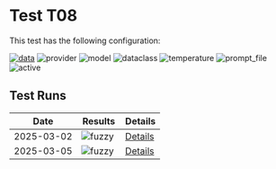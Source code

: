 # Test T08

This test has the following configuration:

<a href="/benchmarks/bibliographic_data"><img src="https://img.shields.io/badge/data-bibliographic_data-lightgrey" alt="data"></a>&nbsp;<img src="https://img.shields.io/badge/provider-genai-green" alt="provider">&nbsp;<img src="https://img.shields.io/badge/model-gemini--2.0--flash-blue" alt="model">&nbsp;<img src="https://img.shields.io/badge/dataclass-Document-purple" alt="dataclass">&nbsp;<img src="https://img.shields.io/badge/temperature-0.0-ffff00" alt="temperature">&nbsp;<img src="https://img.shields.io/badge/prompt_file-prompt.txt-lightgrey" alt="prompt_file">&nbsp;<img src="https://img.shields.io/badge/active-yes-brightgreen" alt="active">


## Test Runs

<script src="https://code.jquery.com/jquery-3.6.0.min.js"></script>
<link rel="stylesheet" href="https://cdn.datatables.net/1.13.6/css/jquery.dataTables.min.css">
<script src="https://cdn.datatables.net/1.13.6/js/jquery.dataTables.min.js"></script><style>
    /* Square styles */
    .test-rectangle {
        display: inline-block;
        height: 20px;
        border-radius: 3px;
        text-align: center;
        line-height: 20px;
        font-size: 10px;
        font-weight: regular;
        color: white;
        padding: 0 5px;
        white-space: nowrap;
        overflow: hidden;
        text-overflow: ellipsis;
    }
    .test-square {
        display: inline-block;
        width: 30px;
        height: 20px;
        border-radius: 3px;
        text-align: center;
        line-height: 20px;
        font-size: 12px;
        font-weight: bold;
        color: white;
    }
</style>
<table id="data-table" class="display">
  <thead><tr>
    <th>Date</th>
    <th>Results</th>
    <th>Details</th>

  </tr></thead>
  <tbody>
<tr>
    <td>2025-03-02</td>
    <td><img src="https://img.shields.io/badge/fuzzy-0.0-brightgreen" alt="fuzzy">&nbsp;</td>
    <td><a href='humanities_data_benchmark/archive/2025-03-02/T08'>Details</a></td>
</tr>
<tr>
    <td>2025-03-05</td>
    <td><img src="https://img.shields.io/badge/fuzzy-0.0-brightgreen" alt="fuzzy">&nbsp;</td>
    <td><a href='humanities_data_benchmark/archive/2025-03-05/T08'>Details</a></td>
</tr>

  </tbody>
</table>

<script>
  $(document).ready(function() {
    $('#data-table').DataTable({
      "paging": true,
      "searching": true,
      "ordering": true,
      "info": true,
      "lengthMenu": [[10, 20, -1], [10, 20, "All"]],
    });
  });
</script>
